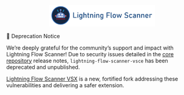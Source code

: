 <p align="center">
  <a href="https://github.com/Flow-Scanner">
    <img src="media/bannerslim.png" style="width: 55%;" />
  </a>
</p

## 🚨 Deprecation Notice
We’re deeply grateful for the community’s support and impact with Lightning Flow Scanner! Due to security issues detailed in the [core repository](https://github.com/Flow-Scanner/lightning-flow-scanner-core/releases/tag/v5.1.0) release notes, `lightning-flow-scanner-vsce` has been deprecated and unpublished.  

[Lightning Flow Scanner VSX](https://github.com/Flow-Scanner/lightning-flow-scanner-vsx) is a new, fortified fork addressing these vulnerabilities and delivering a safer extension. 
